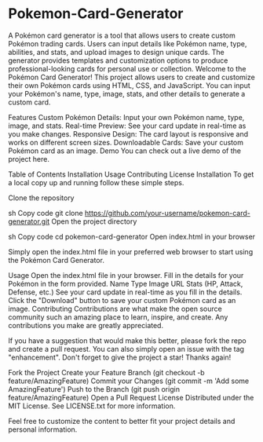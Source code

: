 # Pokemon-Card-Generator
A Pokémon card generator is a tool that allows users to create custom Pokémon trading cards. Users can input details like Pokémon name, type, abilities, and stats, and upload images to design unique cards. The generator provides templates and customization options to produce professional-looking cards for personal use or collection.
Welcome to the Pokémon Card Generator! This project allows users to create and customize their own Pokémon cards using HTML, CSS, and JavaScript. You can input your Pokémon's name, type, image, stats, and other details to generate a custom card.

Features
Custom Pokémon Details: Input your own Pokémon name, type, image, and stats.
Real-time Preview: See your card update in real-time as you make changes.
Responsive Design: The card layout is responsive and works on different screen sizes.
Downloadable Cards: Save your custom Pokémon card as an image.
Demo
You can check out a live demo of the project here.

Table of Contents
Installation
Usage
Contributing
License
Installation
To get a local copy up and running follow these simple steps.

Clone the repository

sh
Copy code
git clone https://github.com/your-username/pokemon-card-generator.git
Open the project directory

sh
Copy code
cd pokemon-card-generator
Open index.html in your browser

Simply open the index.html file in your preferred web browser to start using the Pokémon Card Generator.

Usage
Open the index.html file in your browser.
Fill in the details for your Pokémon in the form provided.
Name
Type
Image URL
Stats (HP, Attack, Defense, etc.)
See your card update in real-time as you fill in the details.
Click the "Download" button to save your custom Pokémon card as an image.
Contributing
Contributions are what make the open source community such an amazing place to learn, inspire, and create. Any contributions you make are greatly appreciated.

If you have a suggestion that would make this better, please fork the repo and create a pull request. You can also simply open an issue with the tag "enhancement".
Don't forget to give the project a star! Thanks again!

Fork the Project
Create your Feature Branch (git checkout -b feature/AmazingFeature)
Commit your Changes (git commit -m 'Add some AmazingFeature')
Push to the Branch (git push origin feature/AmazingFeature)
Open a Pull Request
License
Distributed under the MIT License. See LICENSE.txt for more information.

Feel free to customize the content to better fit your project details and personal information.
